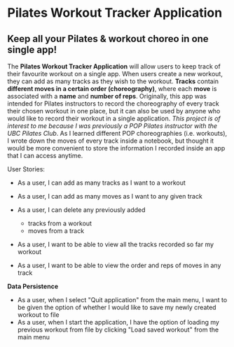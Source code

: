 # Pilates Workout Tracker Application

## Keep all your Pilates & workout choreo in one single app! 


The **Pilates Workout Tracker Application** will allow users to keep track of their favourite workout on a single app. 
When users create a new workout, they can add as many tracks as they wish to the workout. 
**Tracks** contain **different moves in a certain order (choreography)**, where each **move** is associated with a 
**name** and **number of reps**. Originally, this app was intended for Pilates instructors to record the choreography 
of every track their chosen workout in one place, but it can also be used by anyone who would like to 
record their workout in a single application. _This project is of interest to me because I was previously a 
POP Pilates instructor with the UBC Pilates Club_. As I learned different POP choreographies (i.e. workouts), 
I wrote down the moves of every track inside a notebook, but thought it would be more convenient to store 
the information I recorded inside an app that I can access anytime.

User Stories:

- As a user, I can add as many tracks as I want to a workout
- As a user, I can add as many moves as I want to any given track
- As a user, I can delete any previously added
  - tracks from a workout
  - moves from a track
  
- As a user, I want to be able to view all the tracks recorded so far my workout
- As a user, I want to be able to view the order and reps of moves in any track

**Data Persistence**
- As a user, when I select "Quit application" from the main menu, I want to be given the option of 
  whether I would like to save my newly created workout to file
- As a user, when I start the application, I have the option of loading my previous workout from file
  by clicking "Load saved workout" from the main menu


